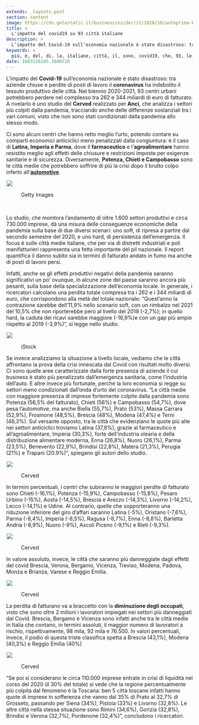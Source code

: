 ```yaml
--- 
extends: _layouts.post 
section: content 
image: https://cdn.gelestatic.it/businessinsider/it/2020/10/anteprima-bergamo-1024x723.jpg 
title: > 
  L'impatto del covid19 su 93 città italiane 
description: > 
  L’impatto del Covid-19 sull’economia nazionale è stato disastroso: tra aziende chiuse e perdite di posti di lavoro il coronavirus ha indebolito il tessuto produttivo delle città.Nel biennio 2020-2021, 93 centri urbani potrebbero perdere nel complesso tra 262 e 344 miliardi di euro di fatturato.Diversamente, Potenza, Chieti e Campobasso sono le città medie che potrebbero soffrire di più la crisi dopo il brutto colpo inferto all’automotive.Il focus è sulle città medie italiane, che per via di distretti industriali e poli manifatturieri rappresenta una fetta importante del pil nazionale.iStockSe invece analizziamo la situazione a livello locale, vediamo che le città affrontano la prova della crisi innescata dal Covid con risultati molto diversi. 
keywords: > 
  più, è, del, di, la, italiane, città, il, sono, covid19, che, 93, le, limpatto, su 
date: 1603226185.3040726 
--- 
```

<div><p>L&#8217;impatto del <strong>Covid-19</strong> sull&#8217;economia nazionale &#232; stato disastroso: tra aziende chiuse e perdite di posti di lavoro il <strong>coronavirus</strong> ha indebolito il tessuto produttivo delle citt&#224;. Nel biennio 2020-2021, 93 centri urbani potrebbero perdere nel complesso tra 262 e 344 miliardi di euro di fatturato. A rivelarlo &#232; uno studio del <strong>Cerved</strong> realizzato per<strong> Anci</strong>, che analizza i settori pi&#249; colpiti dalla pandemia, tracciando anche delle differenze sostanziali tra i vari comuni, visto che non sono stati condizionati dalla pandemia allo stesso modo.</p><p id="adv-Middle1-dev"></p>
<p>Ci sono alcuni centri che hanno retto meglio l&#8217;urto, potendo contare su comparti economici anticiclici meno penalizzati dalla congiuntura: &#232; il caso di <strong>Latina, Imperia e Parma</strong>, dove il <strong>farmaceutico</strong> e l&#8217;<strong>agroalimentare</strong> hanno resistito meglio agli effetti delle chiusure e restrizioni imposte per esigenze sanitarie e di sicurezza. Diversamente, <strong>Potenza, Chieti e Campobasso</strong> sono le citt&#224; medie che potrebbero soffrire di pi&#249; la crisi dopo il brutto colpo inferto all&#8217;<strong><a href="https://it.businessinsider.com/crisi-industria-auto-aerospaziale-farmaceutico-chimico-reshoring-covid19/">automotive</a></strong>.</p><p id="adv-Bottom"></p>
 <img src="data:image/gif;base64,R0lGODlhAQABAIAAAAAAAAAAACH5BAEAAAAALAAAAAABAAEAAAICRAEAOw=="><img src="https://cdn.gelestatic.it/businessinsider/it/2020/10/GettyImages-1203910856-1024x688.jpg"><dl><dt></dt><dd>Getty Images</dd> <dt id="image-source"></dt> 	</dl><p>&#160;</p><p>Lo studio, che monitora l&#8217;andamento di oltre 1.600 settori produttivi e circa 730.000 imprese, d&#224; una misura delle conseguenze economiche della pandemia sulla base di due diversi scenari: uno soft, di ripresa a partire dal secondo semestre del 2020, e uno hard, di persistenza dell&#8217;emergenza. Il focus &#232; sulle citt&#224; medie italiane, che per via di distretti industriali e poli manifatturieri rappresenta una fetta importante del pil nazionale. Il report quantifica il danno subito sia in termini di fatturato andato in fumo ma anche di posti di lavoro persi.</p><p id="advHook-x21"></p>
<p>Infatti, anche se gli effetti produttivi negativi della pandemia saranno significativi un po&#8217; ovunque, in alcune zone del paese saranno ancora pi&#249; pesanti, sulla base della specializzazione dell&#8217;economia locale. In generale, i ricercatori calcolano una perdita totale compresa tra i 262 e i 344 miliardi di euro, che corrispondono alla met&#224; del totale nazionale: &#8220;Quest&#8217;anno la contrazione sarebbe dell&#8217;11,9% nello scenario soft, con un rimbalzo nel 2021 del 10,5% che non riporterebbe per&#242; al livello del 2019 (-2,7%); in quello hard, la caduta dei ricavi sarebbe maggiore (-16,9%)e con un gap pi&#249; ampio rispetto al 2019 (-3,9%)&#8221;, si legge nello studio.</p>
 <img src="data:image/gif;base64,R0lGODlhAQABAIAAAAAAAAAAACH5BAEAAAAALAAAAAABAAEAAAICRAEAOw=="><img src="https://cdn.gelestatic.it/businessinsider/it/2020/08/GettyImages-1139642499-1024x683.jpg"><dl><dt></dt><dd>iStock</dd> <dt id="image-source"></dt> 	</dl><p>Se invece analizziamo la situazione a livello locale, vediamo che le citt&#224; affrontano la prova della crisi innescata dal Covid con risultati molto diversi. Ci sono quelle aree caratterizzate dalla forte presenza di aziende il cui business &#232; stato pi&#249; penalizzato dall&#8217;emergenza sanitaria, come l&#8217;industria dell&#8217;auto. E altre invece pi&#249; fortunate, perch&#233; la loro economia si regge su settori meno condizionati dall&#8217;onda d&#8217;urto del coronavirus. &#8220;Le citt&#224; medie con maggiore presenza di imprese fortemente colpite dalla pandemia sono Potenza (56,5% del fatturato), Chieti (56%) e Campobasso (54,7%), dove pesa l&#8217;automotive, ma anche Biella (55,7%), Prato (53%), Massa Carrara (52,9%), Frosinone (48,5%), Brescia (48%), Modena (47,4%) e Terni (46,3%). Sul versante opposto, tra le citt&#224; che evidenziano le quote pi&#249; alte nei settori anticiclici troviamo Latina (37,8%), grazie al farmaceutico e all&#8217;agroalimentare, Imperia (30,3%), forte dell&#8217;industria olearia e della distribuzione alimentare moderna, Enna (26,8%), Nuoro (26,1%), Parma (23,5%), Benevento (22,9%), Brindisi (22,8%), Matera (21,3%), Perugia (21%) e Trapani (20.9%)&#8221;, spiegano gli autori dello studio.</p>
 <img src="data:image/gif;base64,R0lGODlhAQABAIAAAAAAAAAAACH5BAEAAAAALAAAAAABAAEAAAICRAEAOw=="><img src="https://cdn.gelestatic.it/businessinsider/it/2020/10/Tabella-1-1024x420.png"><dl><dt></dt><dd>Cerved</dd> <dt id="image-source"></dt> 	</dl><p>In termini percentuali, i centri che subiranno le maggiori perdite di fatturato sono Chieti (-16,1%), Potenza (-15,9%), Campobasso (-15,8%), Pesaro Urbino (-15%), Aosta (-14,5%), Brescia e Arezzo (-14,3%), Livorno (-14,2%), Lecco (-14,1%) e Udine. Al contrario, quelle che sopporteranno una riduzione inferiore del giro d&#8217;affari saranno Latina (-5%), Oristano (-7,6%), Parma (-8,4%), Imperia (-8,5%), Ragusa (-8,7%), Enna (-8,8%), Barletta Andria (-8,9%), Nuoro (-9%), Ascoli Piceno (-9,1%) e Rieti (-9,3%).</p>
 <img src="data:image/gif;base64,R0lGODlhAQABAIAAAAAAAAAAACH5BAEAAAAALAAAAAABAAEAAAICRAEAOw=="><img src="https://cdn.gelestatic.it/businessinsider/it/2020/10/tabella-2.png"><dl><dt></dt><dd>Cerved</dd> <dt id="image-source"></dt> 	</dl><p>In valore assoluto, invece, le citt&#224; che saranno pi&#249; danneggiate dagli effetti del covid Brescia, Verona, Bergamo, Vicenza, Treviso, Modena, Padova, Monza e Brianza, Varese e Reggio Emilia.</p>
 <img src="data:image/gif;base64,R0lGODlhAQABAIAAAAAAAAAAACH5BAEAAAAALAAAAAABAAEAAAICRAEAOw=="><img src="https://cdn.gelestatic.it/businessinsider/it/2020/10/tabella-3.png"><dl><dt></dt><dd>Cerved</dd> <dt id="image-source"></dt> 	</dl><p>La perdita di fatturano va a braccetto con la <strong>diminuzione degli occupati</strong>, visto che sono oltre 2 milioni i lavoratori impiegati nei settori pi&#249; danneggiati dal Covid. Brescia, Bergamo e Vicenza sono infatti anche tra le citt&#224; medie in Italia che contano, in termini assoluti, il maggior numero di lavoratori a rischio, rispettivamente, 98 mila, 92 mila e 76.500. In valori percentuali, invece, il podio di questa triste classifica spetta a Brescia (43,1%), Modena (40,3%) e Reggio Emilia (40%)</p>
 <img src="data:image/gif;base64,R0lGODlhAQABAIAAAAAAAAAAACH5BAEAAAAALAAAAAABAAEAAAICRAEAOw=="><img src="https://cdn.gelestatic.it/businessinsider/it/2020/10/tabella-4.png"><dl><dt></dt><dd>Cerved</dd> <dt id="image-source"></dt> 	</dl><p>&#8220;Se poi si considerano le circa 110.000 imprese entrate in crisi di liquidit&#224; nel corso del 2020 (il 30% del totale) si vede che la regione percentualmente pi&#249; colpita dal fenomeno &#232; la Toscana: ben 5 citt&#224; toscane infatti hanno quote di imprese in sofferenza che vanno dal 35% di Prato al 32,7% di Grosseto, passando per Siena (34%), Pistoia (33%) e Livorno (32,8%). Le altre citt&#224; nella stessa situazione sono Rimini (34,6%), Gorizia (32,8%), Brindisi e Verona (32,7%), Pordenone (32,4%)&#8221;, concludono i ricercatori.</p>
</div>